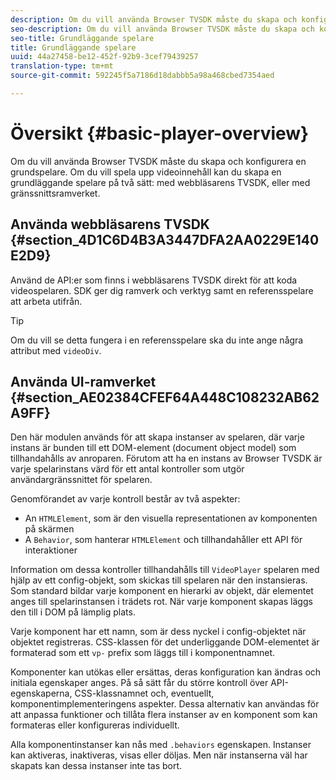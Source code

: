 ```yaml
---
description: Om du vill använda Browser TVSDK måste du skapa och konfigurera en grundspelare. Om du vill spela upp videoinnehåll kan du skapa en grundläggande spelare på två sätt med webbläsarens TVSDK eller med gränssnittets ramverk.
seo-description: Om du vill använda Browser TVSDK måste du skapa och konfigurera en grundspelare. Om du vill spela upp videoinnehåll kan du skapa en grundläggande spelare på två sätt med webbläsarens TVSDK eller med gränssnittets ramverk.
seo-title: Grundläggande spelare
title: Grundläggande spelare
uuid: 44a27458-be12-452f-92b9-3cef79439257
translation-type: tm+mt
source-git-commit: 592245f5a7186d18dabbb5a98a468cbed7354aed

---
```



# Översikt {#basic-player-overview}

Om du vill använda Browser TVSDK måste du skapa och konfigurera en grundspelare. Om du vill spela upp videoinnehåll kan du skapa en grundläggande spelare på två sätt: med webbläsarens TVSDK, eller med gränssnittsramverket.

## Använda webbläsarens TVSDK {#section_4D1C6D4B3A3447DFA2AA0229E140E2D9}

Använd de API:er som finns i webbläsarens TVSDK direkt för att koda videospelaren. SDK ger dig ramverk och verktyg samt en referensspelare att arbeta utifrån.

>[!TIP]
>
>Om du vill se detta fungera i en referensspelare ska du inte ange några attribut med `videoDiv`.

## Använda UI-ramverket {#section_AE02384CFEF64A448C108232AB62A9FF}

Den här modulen används för att skapa instanser av spelaren, där varje instans är bunden till ett DOM-element (document object model) som tillhandahålls av anroparen. Förutom att ha en instans av Browser TVSDK är varje spelarinstans värd för ett antal kontroller som utgör användargränssnittet för spelaren.

Genomförandet av varje kontroll består av två aspekter:

* An `HTMLElement`, som är den visuella representationen av komponenten på skärmen
* A `Behavior`, som hanterar `HTMLElement` och tillhandahåller ett API för interaktioner

Information om dessa kontroller tillhandahålls till `VideoPlayer` spelaren med hjälp av ett config-objekt, som skickas till spelaren när den instansieras. Som standard bildar varje komponent en hierarki av objekt, där elementet anges till spelarinstansen i trädets rot. När varje komponent skapas läggs den till i DOM på lämplig plats.

Varje komponent har ett namn, som är dess nyckel i config-objektet när objektet registreras. CSS-klassen för det underliggande DOM-elementet är formaterad som ett `vp-` prefix som läggs till i komponentnamnet.

Komponenter kan utökas eller ersättas, deras konfiguration kan ändras och initiala egenskaper anges. På så sätt får du större kontroll över API-egenskaperna, CSS-klassnamnet och, eventuellt, komponentimplementeringens aspekter. Dessa alternativ kan användas för att anpassa funktioner och tillåta flera instanser av en komponent som kan formateras eller konfigureras individuellt.

Alla komponentinstanser kan nås med `.behaviors` egenskapen. Instanser kan aktiveras, inaktiveras, visas eller döljas. Men när instanserna väl har skapats kan dessa instanser inte tas bort.
